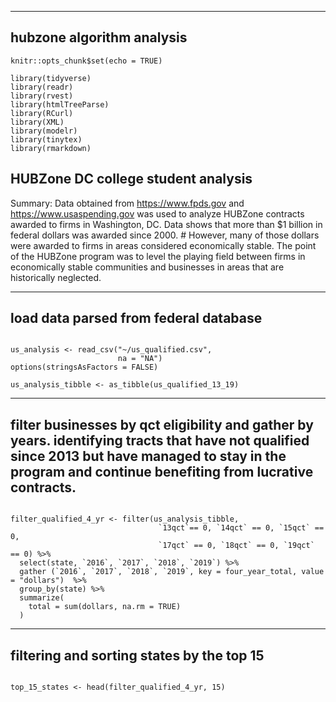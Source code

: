 ----
hubzone algorithm analysis
----

```{r setup, include=FALSE}
knitr::opts_chunk$set(echo = TRUE)

library(tidyverse)
library(readr)
library(rvest)
library(htmlTreeParse)
library(RCurl)
library(XML)
library(modelr)
library(tinytex)
library(rmarkdown)

```

## HUBZone DC college student analysis

Summary: Data obtained from https://www.fpds.gov and https://www.usaspending.gov was used to analyze HUBZone contracts awarded to firms in Washington, DC. Data shows that more than $1 billion in federal dollars was awarded since 2000. # However, many of those dollars were awarded to firms in areas considered economically stable. The point of the HUBZone program was to level the playing field between firms in economically stable communities and businesses in areas that are historically neglected. 

----
load data parsed from federal database
----
```{r load data}

us_analysis <- read_csv("~/us_qualified.csv",
                        na = "NA")
options(stringsAsFactors = FALSE)

us_analysis_tibble <- as_tibble(us_qualified_13_19)

```

----
filter businesses by qct eligibility and gather by years. identifying tracts that have not qualified since 
2013 but have managed to stay in the program and continue benefiting from lucrative contracts. 
----

```{r filter, echo=FALSE}

filter_qualified_4_yr <- filter(us_analysis_tibble, 
                                 `13qct`== 0, `14qct` == 0, `15qct` == 0, 
                                 `17qct` == 0, `18qct` == 0, `19qct` == 0) %>%
  select(state, `2016`, `2017`, `2018`, `2019`) %>% 
  gather (`2016`, `2017`, `2018`, `2019`, key = four_year_total, value = "dollars")  %>%
  group_by(state) %>%
  summarize(
    total = sum(dollars, na.rm = TRUE)
  )

```

----
filtering and sorting states by the top 15  
----

```{r result, echo=FALSE}

top_15_states <- head(filter_qualified_4_yr, 15)

```
